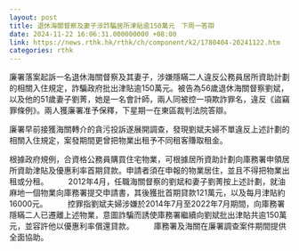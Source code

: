 ```yaml
---
layout: post
title: 退休海關督察及妻子涉詐騙居所津貼逾150萬元　下周一答辯
date: 2024-11-22 16:06:31.000000000 +08:00
link: https://news.rthk.hk/rthk/ch/component/k2/1780404-20241122.htm
categories: rthk
---
```


廉署落案起訴一名退休海關督察及其妻子，涉嫌隱瞞二人違反公務員居所資助計劃的相關入住規定，詐騙政府批出津貼逾150萬元。被告為56歲退休海關督察劉斌，以及他的51歲妻子劉菁，她是一名會計師，兩人同被控一項欺詐罪名，違反《盜竊罪條例》。兩人獲廉署准予保釋，下星期一在東區裁判法院答辯。

廉署早前接獲海關轉介的貪污投訴遂展開調查，發現劉斌夫婦不單違反上述計劃的相關入住規定，案發期間更曾把物業出租予不同租客賺取租金。

根據政府規例，合資格公務員購買住宅物業，可根據居所資助計劃向庫務署申領居所資助津貼及優惠利率首期貸款。申請者須在申報的物業居住，並且不得把物業出租或分租。
　　 
2012年4月，任職海關督察的劉斌和妻子劉菁按上述計劃，就油麻地一個物業向庫務署提交申請書，其後獲批首期貸款121萬元，以及每月津貼約16000元。
　　 
控罪指劉斌夫婦涉嫌於2014年7月至2022年7月期間，向庫務署隱瞞二人已遷離上述物業，意圖詐騙而誘使庫務署繼續向劉斌批出津貼共逾150萬元，並容許他以優惠利率償還貸款。
　　 
庫務署及海關在廉署調查案件期間提供全面協助。
